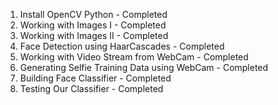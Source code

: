 01. Install OpenCV Python - Completed
02. Working with Images I - Completed
03. Working with Images II - Completed
04. Face Detection using HaarCascades - Completed
05. Working with Video Stream from WebCam - Completed
06. Generating Selfie Training Data using WebCam - Completed
07. Building Face Classifier - Completed
08. Testing Our Classifier - Completed
